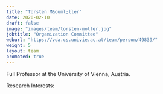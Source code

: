 ```yaml
---
title: "Torsten M&ouml;ller"
date: 2020-02-10
draft: false
image: "images/team/torsten-moller.jpg"
jobtitle: "Organization Committee"
weburl: "https://vda.cs.univie.ac.at/team/person/49839/"
weight: 5
layout: team
promoted: true
---
```



Full Professor at the University of Vienna, Austria. 


Research Interests: 